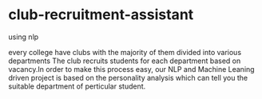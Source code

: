 # club-recruitment-assistant
using nlp

every college have clubs with the majority of them divided into various departments The club recruits
students for each department based on vacancy.In order to make this process easy, our NLP and Machine Leaning driven project is based on the
personality analysis which can tell you the suitable department of perticular student.
